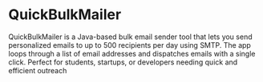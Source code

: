 # QuickBulkMailer
QuickBulkMailer is a Java-based bulk email sender tool that lets you send personalized emails to up to 500 recipients per day using SMTP. The app loops through a list of email addresses and dispatches emails with a single click. Perfect for students, startups, or developers needing quick and efficient outreach

